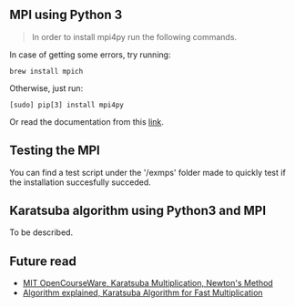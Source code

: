 
## MPI using Python 3
> In order to install mpi4py run the following commands.

In case of getting some errors, try running:
```
brew install mpich
```

Otherwise, just run:
```
[sudo] pip[3] install mpi4py 
```

Or read the documentation from this [link](https://mpi4py.readthedocs.io/en/stable/install.html#requirements).

## Testing the MPI

You can find a test script under the '/exmps' folder made to quickly test if the installation succesfully succeded.

## Karatsuba algorithm using Python3 and MPI

To be described.

## Future read

 - [MIT OpenCourseWare, Karatsuba Multiplication, Newton's Method](https://www.youtube.com/watch?v=JRgIXyEPnbA)
 - [Algorithm explained, Karatsuba Algorithm for Fast Multiplication](https://www.youtube.com/watch?v=IxSxi2P6Fmg)
